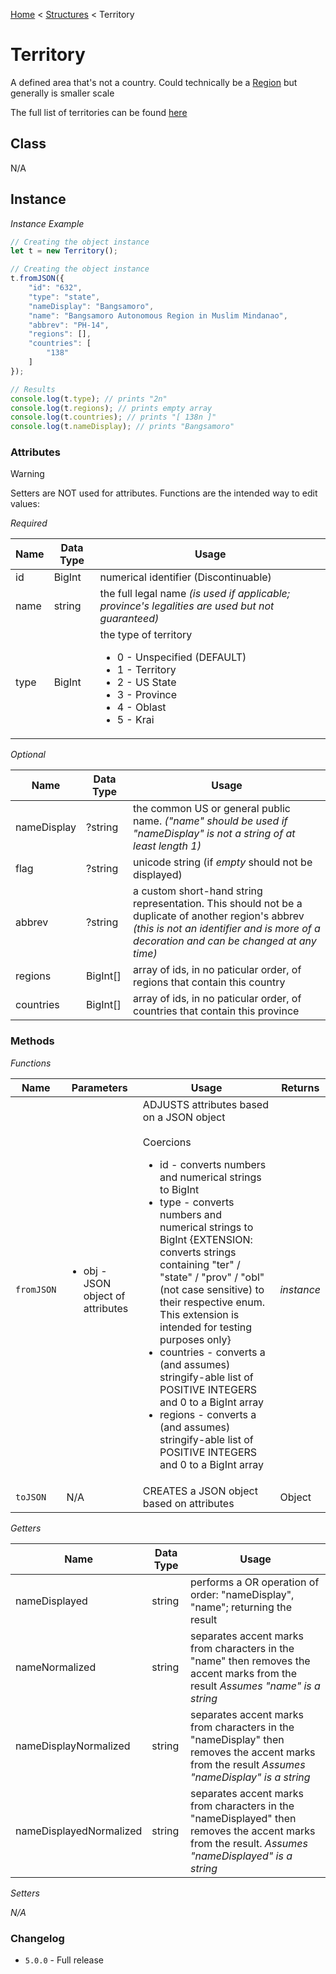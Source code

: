 [Home](../../readme.md) < [Structures](./_.md) < Territory

# Territory

A defined area that's not a country. Could technically be a [Region](./region.md) but generally is smaller scale

The full list of territories can be found [here](../collections/territories.md)

## Class

N/A

## Instance

*Instance Example*
```js
// Creating the object instance
let t = new Territory();

// Creating the object instance
t.fromJSON({
    "id": "632",
    "type": "state",
    "nameDisplay": "Bangsamoro",
    "name": "Bangsamoro Autonomous Region in Muslim Mindanao",
    "abbrev": "PH-14",
    "regions": [],
    "countries": [
        "138"
    ]
});

// Results
console.log(t.type); // prints "2n"
console.log(t.regions); // prints empty array
console.log(t.countries); // prints "[ 138n ]"
console.log(t.nameDisplay); // prints "Bangsamoro"
```

### Attributes

> [!WARNING]
> Setters are NOT used for attributes. Functions are the intended way to edit values:

*Required*

| Name | Data Type | Usage
| - | - | - |
| id | BigInt | numerical identifier (Discontinuable)
| name | string | the full legal name *(is used if applicable; province's legalities are used but not guaranteed)*
| type | BigInt | the type of territory<br><ul><li>0 - Unspecified (DEFAULT)</li><li>1 - Territory</li><li>2 - US State</li><li>3 - Province</li><li>4 - Oblast</li><li>5 - Krai</li></ul>

*Optional*

| Name | Data Type | Usage
| - | - | - |
| nameDisplay | ?string | the common US or general public name. _("name" should be used if "nameDisplay" is not a string of at least length 1)_
| flag | ?string | unicode string (if *empty* should not be displayed)
| abbrev | ?string | a custom short-hand string representation. This should not be a duplicate of another region's abbrev _(this is not an identifier and is more of a decoration and can be changed at any time)_
| regions | BigInt[] | array of ids, in no paticular order, of regions that contain this country
| countries | BigInt[] | array of ids, in no paticular order, of countries that contain this province

### Methods

*Functions*

| Name | Parameters | Usage | Returns
| - | - | - | - |
| `fromJSON` | <ul><li>obj - JSON object of attributes</li></ul> | ADJUSTS attributes based on a JSON object<br><br>Coercions<ul><li>id - converts numbers and numerical strings to BigInt</li><li>type - converts numbers and numerical strings to BigInt {EXTENSION: converts strings containing "ter" / "state" / "prov" / "obl" (not case sensitive) to their respective enum. This extension is intended for testing purposes only}</li><li>countries - converts a (and assumes) stringify-able list of POSITIVE INTEGERS and 0 to a BigInt array</li><li>regions - converts a (and assumes) stringify-able list of POSITIVE INTEGERS and 0 to a BigInt array</li></ul> | *instance*
| `toJSON` | N/A | CREATES a JSON object based on attributes | Object

*Getters*

| Name | Data Type | Usage
| - | - | - |
| nameDisplayed | string | performs a OR operation of order: "nameDisplay", "name"; returning the result
| nameNormalized | string | separates accent marks from characters in the "name" then removes the accent marks from the result *Assumes "name" is a string*
| nameDisplayNormalized | string | separates accent marks from characters in the "nameDisplay" then removes the accent marks from the result *Assumes "nameDisplay" is a string*
| nameDisplayedNormalized | string | separates accent marks from characters in the "nameDisplayed" then removes the accent marks from the result. *Assumes "nameDisplayed" is a string*

*Setters*

*N/A*

### Changelog

* `5.0.0` - Full release

